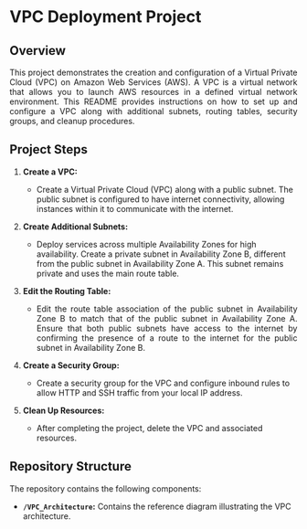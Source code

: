 # VPC Deployment Project

## Overview

<p align="justify">This project demonstrates the creation and configuration of a Virtual Private Cloud (VPC) on Amazon Web Services (AWS). A VPC is a virtual network that allows you to launch AWS resources in a defined virtual network environment. This README provides instructions on how to set up and configure a VPC along with additional subnets, routing tables, security groups, and cleanup procedures.</p>

## Project Steps

1. **Create a VPC:**
   - Create a Virtual Private Cloud (VPC) along with a public subnet. The public subnet is configured to have internet connectivity, allowing instances within it to communicate with the internet.

2. **Create Additional Subnets:**
   - Deploy services across multiple Availability Zones for high availability. Create a private subnet in Availability Zone B, different from the public subnet in Availability Zone A. This subnet remains private and uses the main route table.

3. **Edit the Routing Table:**
   - <p align="justify">Edit the route table association of the public subnet in Availability Zone B to match that of the public subnet in Availability Zone A. Ensure that both public subnets have access to the internet by confirming the presence of a route to the internet for the public subnet in Availability Zone B.</p>

4. **Create a Security Group:**
   - Create a security group for the VPC and configure inbound rules to allow HTTP and SSH traffic from your local IP address.

5. **Clean Up Resources:**
   - After completing the project, delete the VPC and associated resources.

## Repository Structure

The repository contains the following components:

- **`/VPC_Architecture`:**
  Contains the reference diagram illustrating the VPC architecture.
